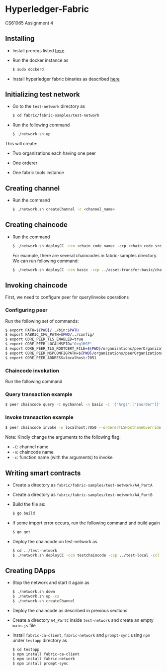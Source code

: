 
# Hyperledger-Fabric

CS61065 Assignment 4


## Installing

- Install prereqs listed [here](https://hyperledger-fabric.readthedocs.io/en/release-2.2/prereqs.html)

- Run the docker instance as
    ```bash
  $ sudo dockerd
    ```
- Install hyperledger fabric binaries as described [here](https://hyperledger-fabric.readthedocs.io/en/release-2.2/install.html)

## Initializing test network

- Go to the `test-network` directory as

    ```bash
  $ cd fabric/fabric-samples/test-network
    ```
- Run the following command
  ```bash
  $ ./network.sh up
    ```

This will create:

- Two organizations each having one peer

- One orderer

- One fabric tools instance

## Creating channel

- Run the command

    ```bash
  $ ./network.sh createChannel -c <channel_name>
    ```
## Creating chaincode

- Run the command

    ```bash
  $ ./network.sh deployCC -ccn <chain_code_name> -ccp <chain_code_src_path> -ccl <language> -c <channel_name>
    ```
  For example, there are several chaincodes in fabric-samples directory. We can run following command:
    ```bash
  $ ./network.sh deployCC -ccn basic -ccp ../asset-transfer-basic/chaincode-go -ccl go
    ```

## Invoking chaincode
First, we need to configure peer for query/invoke operations

### Configuring peer
Run the following set of commands:
```bash
$ export PATH=${PWD}/../bin:$PATH
$ export FABRIC_CFG_PATH=$PWD/../config/
$ export CORE_PEER_TLS_ENABLED=true
$ export CORE_PEER_LOCALMSPID="Org1MSP"
$ export CORE_PEER_TLS_ROOTCERT_FILE=${PWD}/organizations/peerOrganizations/org1.example.com/peers/peer0.org1.example.com/tls/ca.crt
$ export CORE_PEER_MSPCONFIGPATH=${PWD}/organizations/peerOrganizations/org1.example.com/users/Admin@org1.example.com/msp
$ export CORE_PEER_ADDRESS=localhost:7051
```
### Chaincode invokation
Run the following command

### Query transaction example
```bash
$ peer chaincode query -C mychannel -n basic -c '{"Args":["Inorder"]}'
```
### Invoke transaction example
```bash
$ peer chaincode invoke -o localhost:7050 --ordererTLSHostnameOverride orderer.example.com --tls --cafile "${PWD}/organizations/ordererOrganizations/example.com/orderers/orderer.example.com/msp/tlscacerts/tlsca.example.com-cert.pem" -C mychannel -n basic --peerAddresses localhost:7051 --tlsRootCertFiles "${PWD}/organizations/peerOrganizations/org1.example.com/peers/peer0.org1.example.com/tls/ca.crt" --peerAddresses localhost:9051 --tlsRootCertFiles "${PWD}/organizations/peerOrganizations/org2.example.com/peers/peer0.org2.example.com/tls/ca.crt" -c '{"function":"InitLedger","Args":[]}'
```
Note: Kindly change the arguments to the following flag:
- `-C`: channel name
- `-n`: chaincode name
- `-c`: function name (with the arguments) to invoke

## Writing smart contracts
- Create a directory as `fabric/fabric-samples/test-network/A4_PartA`
- Create a directory as `fabric/fabric-samples/test-network/A4_PartB`

- Build the file as:

  ```bash
  $ go build
  ```
- If some import error occurs, run the following command and build again
  ```bash
  $ go get
  ```
- Deploy the chaincode on test-network as
  ```bash
  $ cd ../test-network
  $ ./network.sh deployCC -ccn testchaincode -ccp ../test-local -ccl go
  ```
## Creating DApps
- Stop the network and start it again as
  ```bash
  $ ./network.sh down
  $ ./network.sh up -ca
  $ ./network.sh createChannel
  ```
- Deploy the chaincode as described in previous sections
- Create a directory `A4_PartC` inside `test-network` and create an empty `main.js` file
- Install `fabric-ca-client`, `fabric-network` and `prompt-sync` using `npm` under `testapp` directory as

  ```bash
  $ cd testapp
  $ npm install fabric-ca-client
  $ npm install fabric-network
  $ npm install prompt-sync
  ```
